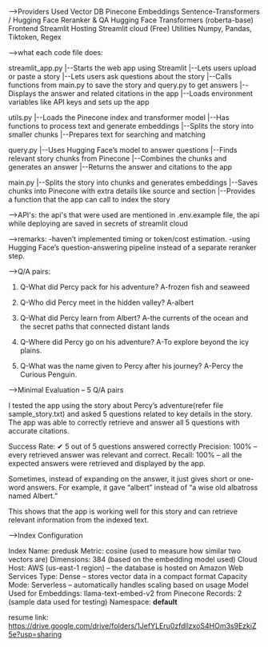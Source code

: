 -->Providers Used
Vector DB	Pinecone
Embeddings	Sentence-Transformers / Hugging Face
Reranker & QA	Hugging Face Transformers (roberta-base)
Frontend	Streamlit
Hosting	        Streamlit  cloud (Free)
Utilities	Numpy, Pandas, Tiktoken, Regex


-->what each code file does:

streamlit_app.py
|--Starts the web app using Streamlit
|--Lets users upload or paste a story
|--Lets users ask questions about the story
|--Calls functions from main.py to save the story and query.py to get answers
|--Displays the answer and related citations in the app
|--Loads environment variables like API keys and sets up the app

utils.py
|--Loads the Pinecone index and transformer model
|--Has functions to process text and generate embeddings
|--Splits the story into smaller chunks
|--Prepares text for searching and matching

query.py
|--Uses Hugging Face’s model to answer questions
|--Finds relevant story chunks from Pinecone
|--Combines the chunks and generates an answer
|--Returns the answer and citations to the app

main.py
|--Splits the story into chunks and generates embeddings
|--Saves chunks into Pinecone with extra details like source and section
|--Provides a function that the app can call to index the story

-->API's:
the api's that were used are mentioned in .env.example file, the api while deploying are saved in secrets of streamlit cloud

-->remarks:
-haven’t implemented timing or token/cost estimation.
-using Hugging Face’s question-answering pipeline instead of a separate reranker step.

-->Q/A pairs:

1. Q-What did Percy pack for his adventure?
   A-frozen fish and seaweed

2. Q-Who did Percy meet in the hidden valley?
   A-albert

3. Q-What did Percy learn from Albert?
   A-the currents of the ocean and the secret paths that connected distant lands

4. Q-Where did Percy go on his adventure?
   A-To explore beyond the icy plains.

5. Q-What was the name given to Percy after his journey?
   A-Percy the Curious Penguin.

-->Minimal Evaluation – 5 Q/A pairs

I tested the app using the story about Percy’s adventure(refer file sample_story.txt) and asked 5 questions related to key details in the story. The app was able to correctly retrieve and answer all 5 questions with accurate citations.

Success Rate:
✔ 5 out of 5 questions answered correctly
Precision: 100% – every retrieved answer was relevant and correct.
Recall: 100% – all the expected answers were retrieved and displayed by the app.

Sometimes, instead of expanding on the answer, it just gives short or one-word answers. For example, it gave “albert” instead of “a wise old albatross named Albert.”

This shows that the app is working well for this story and can retrieve relevant information from the indexed text.

-->Index Configuration

Index Name: predusk
Metric: cosine (used to measure how similar two vectors are)
Dimensions: 384 (based on the embedding model used)
Cloud Host: AWS (us-east-1 region) – the database is hosted on Amazon Web Services
Type: Dense – stores vector data in a compact format
Capacity Mode: Serverless – automatically handles scaling based on usage
Model Used for Embeddings: llama-text-embed-v2 from Pinecone
Records: 2 (sample data used for testing)
Namespace: __default__


resume link: https://drive.google.com/drive/folders/1JefYLEru0zfdllzxoS4HOm3s9EzkiZ5e?usp=sharing

